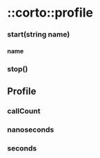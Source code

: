 # ::corto::profile
### start(string name)
#### name
### stop()

## Profile
### callCount
### nanoseconds
### seconds
